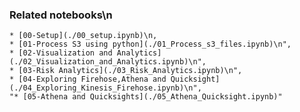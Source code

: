 ### Related notebooks\n
    * [00-Setup](./00_setup.ipynb)\n,
    * [01-Process S3 using python](./01_Process_s3_files.ipynb)\n",
    * [02-Visualization and Analytics](./02_Visualization_and_Analytics.ipynb)\n",
    * [03-Risk Analytics](./03_Risk_Analytics.ipynb)\n",
    * [04-Exploring Firehose,Athena and Quicksight](./04_Exploring_Kinesis_Firehose.ipynb)\n",
    "* [05-Athena and Quicksights](./05_Athena_Quicksight.ipynb)"